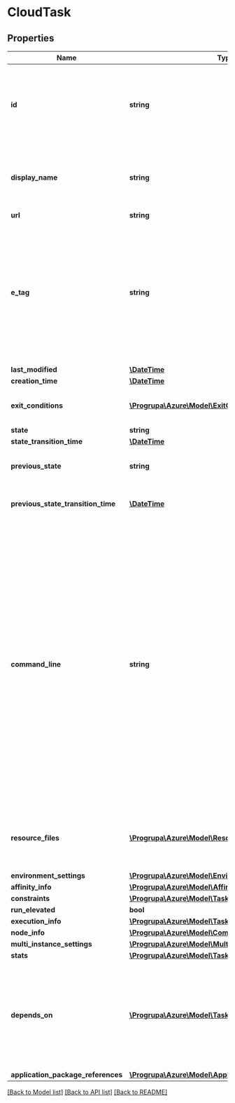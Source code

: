 # CloudTask

## Properties
Name | Type | Description | Notes
------------ | ------------- | ------------- | -------------
**id** | **string** | The ID can contain any combination of alphanumeric characters including hyphens and underscores, and cannot contain more than 64 characters. | [optional] 
**display_name** | **string** | The display name need not be unique and can contain any Unicode characters up to a maximum length of 1024. | [optional] 
**url** | **string** |  | [optional] 
**e_tag** | **string** | This is an opaque string. You can use it to detect whether the task has changed between requests. In particular, you can be pass the ETag when updating a task to specify that your changes should take effect only if nobody else has modified the task in the meantime. | [optional] 
**last_modified** | [**\DateTime**](\DateTime.md) |  | [optional] 
**creation_time** | [**\DateTime**](\DateTime.md) |  | [optional] 
**exit_conditions** | [**\Progrupa\Azure\Model\ExitConditions**](ExitConditions.md) | How the Batch service should respond when the task completes. | [optional] 
**state** | **string** |  | [optional] 
**state_transition_time** | [**\DateTime**](\DateTime.md) |  | [optional] 
**previous_state** | **string** | This property is not set if the task is in its initial Active state. | [optional] 
**previous_state_transition_time** | [**\DateTime**](\DateTime.md) | This property is not set if the task is in its initial Active state. | [optional] 
**command_line** | **string** | For multi-instance tasks, the command line is executed as the primary task, after the primary task and all subtasks have finished executing the coordination command line. The command line does not run under a shell, and therefore cannot take advantage of shell features such as environment variable expansion. If you want to take advantage of such features, you should invoke the shell in the command line, for example using \&quot;cmd /c MyCommand\&quot; in Windows or \&quot;/bin/sh -c MyCommand\&quot; in Linux. | [optional] 
**resource_files** | [**\Progrupa\Azure\Model\ResourceFile[]**](ResourceFile.md) | For multi-instance tasks, the resource files will only be downloaded to the compute node on which the primary task is executed. | [optional] 
**environment_settings** | [**\Progrupa\Azure\Model\EnvironmentSetting[]**](EnvironmentSetting.md) |  | [optional] 
**affinity_info** | [**\Progrupa\Azure\Model\AffinityInformation**](AffinityInformation.md) |  | [optional] 
**constraints** | [**\Progrupa\Azure\Model\TaskConstraints**](TaskConstraints.md) |  | [optional] 
**run_elevated** | **bool** |  | [optional] 
**execution_info** | [**\Progrupa\Azure\Model\TaskExecutionInformation**](TaskExecutionInformation.md) |  | [optional] 
**node_info** | [**\Progrupa\Azure\Model\ComputeNodeInformation**](ComputeNodeInformation.md) |  | [optional] 
**multi_instance_settings** | [**\Progrupa\Azure\Model\MultiInstanceSettings**](MultiInstanceSettings.md) |  | [optional] 
**stats** | [**\Progrupa\Azure\Model\TaskStatistics**](TaskStatistics.md) |  | [optional] 
**depends_on** | [**\Progrupa\Azure\Model\TaskDependencies**](TaskDependencies.md) | The task will not be scheduled until all depended-on tasks have completed successfully. (If any depended-on tasks fail and exhaust their retry counts, the task will never be scheduled.) | [optional] 
**application_package_references** | [**\Progrupa\Azure\Model\ApplicationPackageReference[]**](ApplicationPackageReference.md) |  | [optional] 

[[Back to Model list]](../README.md#documentation-for-models) [[Back to API list]](../README.md#documentation-for-api-endpoints) [[Back to README]](../README.md)


